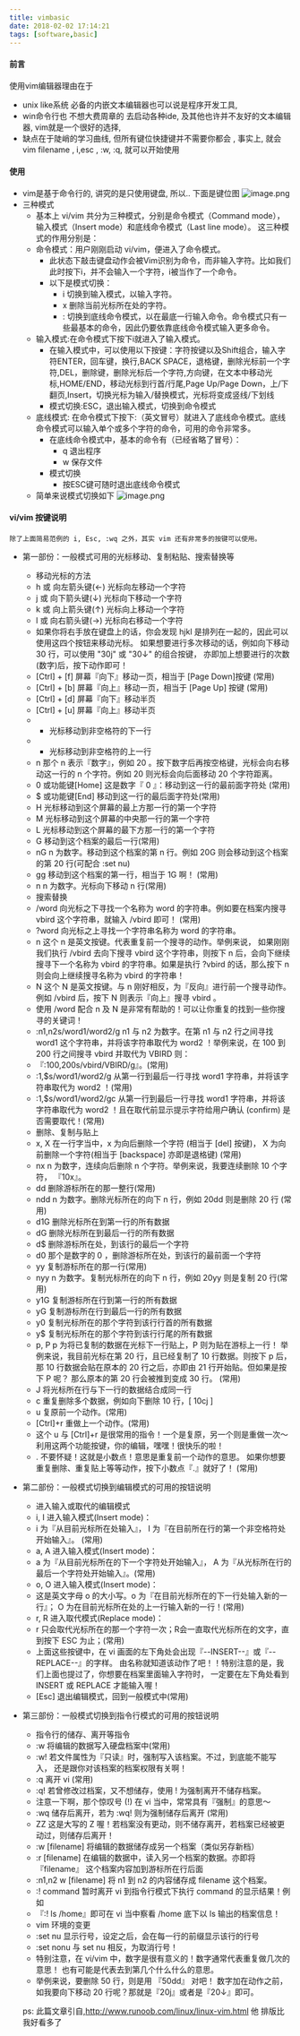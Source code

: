 ```yaml
---
title: vimbasic
date: 2018-02-02 17:14:21
tags: [software,basic]
---
```

#### 前言
使用vim编辑器理由在于
   * unix like系统 必备的内嵌文本编辑器也可以说是程序开发工具, 
   * win命令行也 不想大费周章的 去启动各种ide, 及其他也许并不友好的文本编辑器, vim就是一个很好的选择, 
* 缺点在于陡峭的学习曲线, 但所有键位快捷键并不需要你都会 , 事实上, 就会vim filename , i,esc , :w, :q, 就可以开始使用

#### 使用
  * vim是基于命令行的, 讲究的是只使用键盘, 所以.. 下面是键位图
![image.png](http://upload-images.jianshu.io/upload_images/4832809-28a0f530c7b9e51a.png?imageMogr2/auto-orient/strip%7CimageView2/2/w/1240)
  * 三种模式
    * 基本上 vi/vim 共分为三种模式，分别是命令模式（Command mode），输入模式（Insert mode）和底线命令模式（Last line mode）。 这三种模式的作用分别是：
    * 命令模式：用户刚刚启动 vi/vim，便进入了命令模式。
      - 此状态下敲击键盘动作会被Vim识别为命令，而非输入字符。比如我们此时按下i，并不会输入一个字符，i被当作了一个命令。
      - 以下是模式切换：
        - i 切换到输入模式，以输入字符。
        - x 删除当前光标所在处的字符。
        - : 切换到底线命令模式，以在最底一行输入命令。命令模式只有一些最基本的命令，因此仍要依靠底线命令模式输入更多命令。
    * 输入模式:在命令模式下按下i就进入了输入模式。
      - 在输入模式中，可以使用以下按键：字符按键以及Shift组合，输入字符ENTER，回车键，换行,BACK SPACE，退格键，删除光标前一个字符,DEL，删除键，删除光标后一个字符,方向键，在文本中移动光标,HOME/END，移动光标到行首/行尾,Page Up/Page Down，上/下翻页,Insert，切换光标为输入/替换模式，光标将变成竖线/下划线
      - 模式切换:ESC，退出输入模式，切换到命令模式
    * 底线模式: 在命令模式下按下:（英文冒号）就进入了底线命令模式。底线命令模式可以输入单个或多个字符的命令，可用的命令非常多。
      - 在底线命令模式中，基本的命令有（已经省略了冒号）：
        - q 退出程序
        * w 保存文件
      * 模式切换
        * 按ESC键可随时退出底线命令模式
    * 简单来说模式切换如下
        ![image.png](http://upload-images.jianshu.io/upload_images/4832809-033d25e2d41660a1.png?imageMogr2/auto-orient/strip%7CimageView2/2/w/1240)


#### vi/vim 按键说明
    除了上面简易范例的 i, Esc, :wq 之外，其实 vim 还有非常多的按键可以使用。

* 第一部份：一般模式可用的光标移动、复制粘贴、搜索替换等
  *  移动光标的方法
    *  h 或 向左箭头键(←)	光标向左移动一个字符
    *  j 或 向下箭头键(↓)	光标向下移动一个字符
    *  k 或 向上箭头键(↑)	光标向上移动一个字符
    *  l 或 向右箭头键(→)	光标向右移动一个字符
    *  如果你将右手放在键盘上的话，你会发现 hjkl 是排列在一起的，因此可以使用这四个按钮来移动光标。 如果想要进行多次移动的话，例如向下移动 30 行，可以使用 "30j" 或 "30↓" 的组合按键， 亦即加上想要进行的次数(数字)后，按下动作即可！
    *  [Ctrl] + [f]	屏幕『向下』移动一页，相当于 [Page Down]按键 (常用)
    *  [Ctrl] + [b]	屏幕『向上』移动一页，相当于 [Page Up] 按键 (常用)
    *  [Ctrl] + [d]	屏幕『向下』移动半页
    *  [Ctrl] + [u]	屏幕『向上』移动半页
    *  +	光标移动到非空格符的下一行
    *  -	光标移动到非空格符的上一行
    *  n<space>	那个 n 表示『数字』，例如 20 。按下数字后再按空格键，光标会向右移动这一行的 n 个字符。例如 20<space> 则光标会向后面移动 20 个字符距离。
    *  0 或功能键[Home]	这是数字『 0 』：移动到这一行的最前面字符处 (常用)
    *  $ 或功能键[End]	移动到这一行的最后面字符处(常用)
    *  H	光标移动到这个屏幕的最上方那一行的第一个字符
    *  M	光标移动到这个屏幕的中央那一行的第一个字符
    *  L	光标移动到这个屏幕的最下方那一行的第一个字符
    *  G	移动到这个档案的最后一行(常用)
    *  nG	n 为数字。移动到这个档案的第 n 行。例如 20G 则会移动到这个档案的第 20 行(可配合 :set nu)
    *  gg	移动到这个档案的第一行，相当于 1G 啊！ (常用)
    *  n<Enter>	n 为数字。光标向下移动 n 行(常用)
  *  搜索替换
    *  /word	向光标之下寻找一个名称为 word 的字符串。例如要在档案内搜寻 vbird 这个字符串，就输入 /vbird 即可！ (常用)
    *  ?word	向光标之上寻找一个字符串名称为 word 的字符串。
    *  n	这个 n 是英文按键。代表重复前一个搜寻的动作。举例来说， 如果刚刚我们执行 /vbird 去向下搜寻 vbird 这个字符串，则按下 n 后，会向下继续搜寻下一个名称为 vbird 的字符串。如果是执行 ?vbird 的话，那么按下 n 则会向上继续搜寻名称为 vbird 的字符串！
    *  N	这个 N 是英文按键。与 n 刚好相反，为『反向』进行前一个搜寻动作。 例如 /vbird 后，按下 N 则表示『向上』搜寻 vbird 。
    *  使用 /word 配合 n 及 N 是非常有帮助的！可以让你重复的找到一些你搜寻的关键词！
    *   :n1,n2s/word1/word2/g	n1 与 n2 为数字。在第 n1 与 n2 行之间寻找 word1 这个字符串，并将该字符串取代为 word2 ！举例来说，在 100 到 200 行之间搜寻 vbird 并取代为 VBIRD 则：
    *   『:100,200s/vbird/VBIRD/g』。(常用)
    *   :1,$s/word1/word2/g	从第一行到最后一行寻找 word1 字符串，并将该字符串取代为 word2 ！(常用)
    *   :1,$s/word1/word2/gc	从第一行到最后一行寻找 word1 字符串，并将该字符串取代为 word2 ！且在取代前显示提示字符给用户确认 (confirm) 是否需要取代！(常用)
  *   删除、复制与贴上
    *   x, X	在一行字当中，x 为向后删除一个字符 (相当于 [del] 按键)， X 为向前删除一个字符(相当于 [backspace] 亦即是退格键) (常用)
    *   nx	n 为数字，连续向后删除 n 个字符。举例来说，我要连续删除 10 个字符， 『10x』。
    *   dd	删除游标所在的那一整行(常用)
    *   ndd	n 为数字。删除光标所在的向下 n 行，例如 20dd 则是删除 20 行 (常用)
    *   d1G	删除光标所在到第一行的所有数据
    *   dG	删除光标所在到最后一行的所有数据
    *   d$	删除游标所在处，到该行的最后一个字符
    *   d0	那个是数字的 0 ，删除游标所在处，到该行的最前面一个字符
    *   yy	复制游标所在的那一行(常用)
    *   nyy	n 为数字。复制光标所在的向下 n 行，例如 20yy 则是复制 20 行(常用)
    *   y1G	复制游标所在行到第一行的所有数据
    *   yG	复制游标所在行到最后一行的所有数据
    *   y0	复制光标所在的那个字符到该行行首的所有数据
    *   y$	复制光标所在的那个字符到该行行尾的所有数据
    *   p, P	p 为将已复制的数据在光标下一行贴上，P 则为贴在游标上一行！ 举例来说，我目前光标在第 20 行，且已经复制了 10 行数据。则按下 p 后， 那 10 行数据会贴在原本的 20 行之后，亦即由 21 行开始贴。但如果是按下 P 呢？ 那么原本的第 20 行会被推到变成 30 行。 (常用)
    *   J	将光标所在行与下一行的数据结合成同一行
    *   c	重复删除多个数据，例如向下删除 10 行，[ 10cj ]
    *   u	复原前一个动作。(常用)
    *   [Ctrl]+r	重做上一个动作。(常用)
    *   这个 u 与 [Ctrl]+r 是很常用的指令！一个是复原，另一个则是重做一次～ 利用这两个功能按键，你的编辑，嘿嘿！很快乐的啦！
    *   .	不要怀疑！这就是小数点！意思是重复前一个动作的意思。 如果你想要重复删除、重复贴上等等动作，按下小数点『.』就好了！ (常用)
* 第二部份：一般模式切换到编辑模式的可用的按钮说明
  *   进入输入或取代的编辑模式
    *   i, I	进入输入模式(Insert mode)：
    *   i 为『从目前光标所在处输入』， I 为『在目前所在行的第一个非空格符处开始输入』。 (常用)
    *   a, A	进入输入模式(Insert mode)：
    *   a 为『从目前光标所在的下一个字符处开始输入』， A 为『从光标所在行的最后一个字符处开始输入』。(常用)
    *   o, O	进入输入模式(Insert mode)：
    *   这是英文字母 o 的大小写。o 为『在目前光标所在的下一行处输入新的一行』； O 为在目前光标所在处的上一行输入新的一行！(常用)
    *   r, R	进入取代模式(Replace mode)：
    *   r 只会取代光标所在的那一个字符一次；R会一直取代光标所在的文字，直到按下 ESC 为止；(常用)
    *   上面这些按键中，在 vi 画面的左下角处会出现『--INSERT--』或『--REPLACE--』的字样。 由名称就知道该动作了吧！！特别注意的是，我们上面也提过了，你想要在档案里面输入字符时， 一定要在左下角处看到 INSERT 或 REPLACE 才能输入喔！
    *   [Esc]	退出编辑模式，回到一般模式中(常用)
* 第三部份：一般模式切换到指令行模式的可用的按钮说明
  *   指令行的储存、离开等指令
    *   :w	将编辑的数据写入硬盘档案中(常用)
    *   :w!	若文件属性为『只读』时，强制写入该档案。不过，到底能不能写入， 还是跟你对该档案的档案权限有关啊！
    *   :q	离开 vi (常用)
    *   :q!	若曾修改过档案，又不想储存，使用 ! 为强制离开不储存档案。
    *   注意一下啊，那个惊叹号 (!) 在 vi 当中，常常具有『强制』的意思～
    *   :wq	储存后离开，若为 :wq! 则为强制储存后离开 (常用)
    *   ZZ	这是大写的 Z 喔！若档案没有更动，则不储存离开，若档案已经被更动过，则储存后离开！
    *   :w [filename]	将编辑的数据储存成另一个档案（类似另存新档）
    *   :r [filename]	在编辑的数据中，读入另一个档案的数据。亦即将 『filename』 这个档案内容加到游标所在行后面
    *   :n1,n2 w [filename]	将 n1 到 n2 的内容储存成 filename 这个档案。
    *   :! command	暂时离开 vi 到指令行模式下执行 command 的显示结果！例如
    *   『:! ls /home』即可在 vi 当中察看 /home 底下以 ls 输出的档案信息！
  *   vim 环境的变更
    *   :set nu	显示行号，设定之后，会在每一行的前缀显示该行的行号
    *   :set nonu	与 set nu 相反，为取消行号！
  *   特别注意，在 vi/vim 中，数字是很有意义的！数字通常代表重复做几次的意思！ 也有可能是代表去到第几个什么什么的意思。
    - 举例来说，要删除 50 行，则是用 『50dd』 对吧！ 数字加在动作之前，如我要向下移动 20 行呢？那就是『20j』或者是『20↓』即可。

    ps: 此篇文章引自,http://www.runoob.com/linux/linux-vim.html 他 排版比我好看多了 

